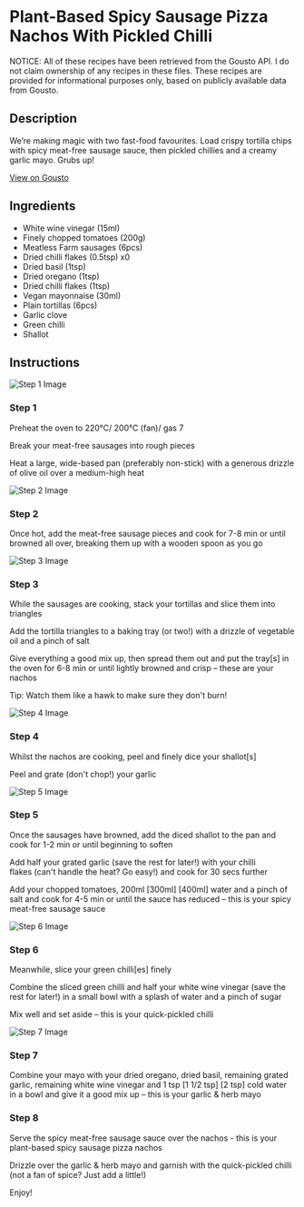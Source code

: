 # Plant-Based Spicy Sausage Pizza Nachos With Pickled Chilli

NOTICE: All of these recipes have been retrieved from the Gousto API. I do not claim ownership of any recipes in these files. These recipes are provided for informational purposes only, based on publicly available data from Gousto.

## Description

We’re making magic with two fast-food favourites. Load crispy tortilla chips with spicy meat-free sausage sauce, then pickled chillies and a creamy garlic mayo. Grubs up!

[View on Gousto](https://www.gousto.co.uk/recipes/cookbook/plant-based-spicy-sausage-pizza-nachos)

## Ingredients

- White wine vinegar (15ml)
- Finely chopped tomatoes (200g)
- Meatless Farm sausages (6pcs)
- Dried chilli flakes (0.5tsp) x0
- Dried basil (1tsp)
- Dried oregano (1tsp)
- Dried chilli flakes (1tsp)
- Vegan mayonnaise (30ml)
- Plain tortillas (6pcs)
- Garlic clove
- Green chilli
- Shallot

## Instructions

![Step 1 Image](https://production-media.gousto.co.uk/cms/recipe-step-image/Step-1-1634041127757-x200.jpg)

### Step 1

Preheat the oven to 220°C/ 200°C (fan)/ gas 7

Break your meat-free sausages into rough pieces

Heat a large, wide-based pan (preferably non-stick) with a generous drizzle of olive oil over a medium-high heat

![Step 2 Image](https://production-media.gousto.co.uk/cms/recipe-step-image/Step-2-1634041132016-x200.jpg)

### Step 2

Once hot, add the meat-free sausage pieces and cook for 7-8 min or until browned all over, breaking them up with a wooden spoon as you go

![Step 3 Image](https://production-media.gousto.co.uk/cms/recipe-step-image/Step-3-1634041137863-x200.jpg)

### Step 3

While the sausages are cooking, stack your tortillas and slice them into triangles

Add the tortilla triangles to a baking tray (or two!) with a drizzle of vegetable oil and a pinch of salt

Give everything a good mix up, then spread them out and put the tray[s] in the oven for 6-8 min or until lightly browned and crisp – these are your nachos

Tip: Watch them like a hawk to make sure they don't burn!

![Step 4 Image](https://production-media.gousto.co.uk/cms/recipe-step-image/Step-4-1634041147964-x200.jpg)

### Step 4

Whilst the nachos are cooking, peel and finely dice your shallot[s]

Peel and grate (don't chop!) your garlic

![Step 5 Image](https://production-media.gousto.co.uk/cms/recipe-step-image/Step-5-1634041158637-x200.jpg)

### Step 5

Once the sausages have browned, add the diced shallot to the pan and cook for 1-2 min or until beginning to soften

Add half your grated garlic (save the rest for later!) with your chilli flakes (can't handle the heat? Go easy!) and cook for 30 secs further

Add your chopped tomatoes, 200ml<span class="text-purple"> [300ml] </span><span class="text-danger">[400ml]</span> water and a pinch of salt and cook for 4-5 min or until the sauce has reduced – this is your spicy meat-free sausage sauce

![Step 6 Image](https://production-media.gousto.co.uk/cms/recipe-step-image/Step-6-1634041165944-x200.jpg)

### Step 6

Meanwhile, slice your green chilli[es] finely

Combine the sliced green chilli and half your white wine vinegar (save the rest for later!) in a small bowl with a splash of water and a pinch of sugar

Mix well and set aside – this is your quick-pickled chilli

![Step 7 Image](https://production-media.gousto.co.uk/cms/recipe-step-image/Step-7-1634041179066-x200.jpg)

### Step 7

Combine your mayo with your dried oregano, dried basil, remaining grated garlic, remaining white wine vinegar and 1 tsp<span class="text-purple"> [1 1/2 tsp] </span><span class="text-danger">[2 tsp]</span> cold water in a bowl and give it a good mix up – this is your garlic & herb mayo

### Step 8

Serve the spicy meat-free sausage sauce over the nachos - this is your plant-based spicy sausage pizza nachos 

Drizzle over the garlic & herb mayo and garnish with the quick-pickled chilli (not a fan of spice? Just add a little!)

Enjoy!

